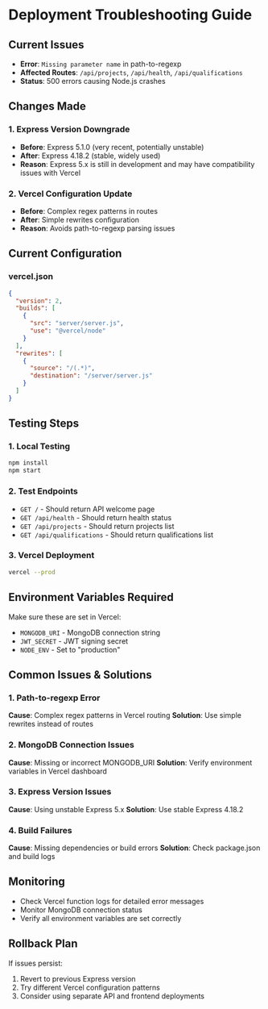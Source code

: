 # Deployment Troubleshooting Guide

## Current Issues

- **Error**: `Missing parameter name` in path-to-regexp
- **Affected Routes**: `/api/projects`, `/api/health`, `/api/qualifications`
- **Status**: 500 errors causing Node.js crashes

## Changes Made

### 1. Express Version Downgrade

- **Before**: Express 5.1.0 (very recent, potentially unstable)
- **After**: Express 4.18.2 (stable, widely used)
- **Reason**: Express 5.x is still in development and may have compatibility issues with Vercel

### 2. Vercel Configuration Update

- **Before**: Complex regex patterns in routes
- **After**: Simple rewrites configuration
- **Reason**: Avoids path-to-regexp parsing issues

## Current Configuration

### vercel.json

```json
{
  "version": 2,
  "builds": [
    {
      "src": "server/server.js",
      "use": "@vercel/node"
    }
  ],
  "rewrites": [
    {
      "source": "/(.*)",
      "destination": "/server/server.js"
    }
  ]
}
```

## Testing Steps

### 1. Local Testing

```bash
npm install
npm start
```

### 2. Test Endpoints

- `GET /` - Should return API welcome page
- `GET /api/health` - Should return health status
- `GET /api/projects` - Should return projects list
- `GET /api/qualifications` - Should return qualifications list

### 3. Vercel Deployment

```bash
vercel --prod
```

## Environment Variables Required

Make sure these are set in Vercel:

- `MONGODB_URI` - MongoDB connection string
- `JWT_SECRET` - JWT signing secret
- `NODE_ENV` - Set to "production"

## Common Issues & Solutions

### 1. Path-to-regexp Error

**Cause**: Complex regex patterns in Vercel routing
**Solution**: Use simple rewrites instead of routes

### 2. MongoDB Connection Issues

**Cause**: Missing or incorrect MONGODB_URI
**Solution**: Verify environment variables in Vercel dashboard

### 3. Express Version Issues

**Cause**: Using unstable Express 5.x
**Solution**: Use stable Express 4.18.2

### 4. Build Failures

**Cause**: Missing dependencies or build errors
**Solution**: Check package.json and build logs

## Monitoring

- Check Vercel function logs for detailed error messages
- Monitor MongoDB connection status
- Verify all environment variables are set correctly

## Rollback Plan

If issues persist:

1. Revert to previous Express version
2. Try different Vercel configuration patterns
3. Consider using separate API and frontend deployments
